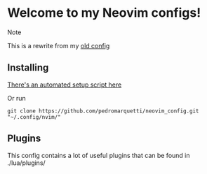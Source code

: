 # Welcome to my Neovim configs!

> [!NOTE]
> This is a rewrite from my
> [old config](https://github.com/pedromarquetti/kickstart.nvim)

## Installing

[There's an automated setup script here](https://github.com/pedromarquetti/cfg_files?tab=readme-ov-file#setup-nvim)

Or run

`git clone https://github.com/pedromarquetti/neovim_config.git "~/.config/nvim/"`

## Plugins

This config contains a lot of useful plugins that can be found in ./lua/plugins/

